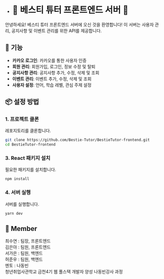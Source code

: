 * # 🐾 베스티 튜터 프론트엔드 서버 🐾

안녕하세요! 베스티 튜터 프론트엔드 서버에 오신 것을 환영합니다! 이 서버는 사용자 관리, 공지사항 및 이벤트 관리를 위한 API를 제공합니다.

## 🚀 기능

- **카카오 로그인**: 카카오를 통한 사용자 인증
- **회원 관리**: 회원가입, 로그인, 정보 수정 및 탈퇴
- **공지사항 관리**: 공지사항 추가, 수정, 삭제 및 조회
- **이벤트 관리**: 이벤트 추가, 수정, 삭제 및 조회
- **사용자 설정**: 언어, 학습 레벨, 관심 주제 설정

## 📦 설정 방법

### 1. 프로젝트 클론
레포지토리를 클론합니다.
```bash
git clone https://github.com/Bestie-Tutor/BestieTutor-frontend.git
cd BestieTutor-frontend
```

### 3. React 패키지 설치
필요한 패키지를 설치합니다.
```bash
npm install
```

### 4. 서버 실행
서버를 실행합니다.
```bash
yarn dev
```

## 🎉 Member
최수연 : 팀장, 프론트엔드<br>
김은아 : 팀원, 프론트엔드<br>
서가은 : 팀원, 백엔드<br>
허준우 : 팀원, 백엔드<br>
멘토 : 나동빈<br>
청년취업사관학교 금천4기 웹 풀스택 개발자 양성 나동빈강사 과정

